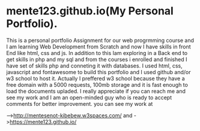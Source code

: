 # mente123.github.io(My Personal Portfolio).
This is a personal portfolio Assignment for our web progrmming course and I am learning Web Development from Scratch and now I have skills in front End like html, css and js.
In addition to this Iam exploring in a Back end to get skills in php and my sql and from the courses i enrolled and finished I have set of skills php and conneting it with databases.
I used html, css, javascript and fontawesome to build this portfolio and I used github and/or w3 school to host it. Actually I preffered w3 school because they have a free domain with 
a 5000 requests, 100mb storage and it is fast enough to load the documents upladed.
I really appreciate if you can reach me and see my work and I am an open-minded guy who is ready to accept comments for better improvement.
you can see my work at

-->http://mentesenot-kibebew.w3spaces.com/ and
->https://mente123.github.io/
